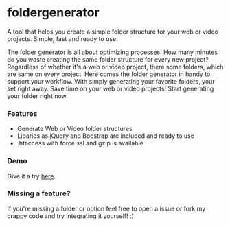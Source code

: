 # foldergenerator
A tool that helps you create a simple folder structure for your web or video projects. Simple, fast and ready to use.

The folder generator is all about optimizing processes. How many minutes do you waste creating the same folder structure for every new project? Regardless of whether it's a web or video project, there some folders, which are same on every project. Here comes the folder generator in handy to support your workflow. With simply generating your favorite folders, your set right away. Save time on your web or video projects! Start generating your folder right now.

### Features

- Generate Web or Video folder structures
- Libaries as jQuery and Boostrap are included and ready to use
- .htaccess with force ssl and gzip is available 

### Demo

Give it a try [here](https://kaibrune.github.io/foldergenerator/).

### Missing a feature?

If you're missing a folder or option feel free to open a issue or fork my crappy code and try integrating it yourself! :)
